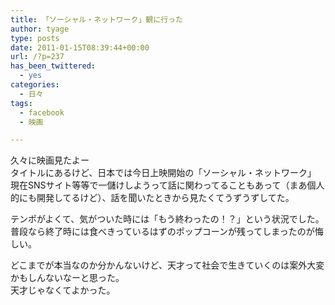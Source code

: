 ```yaml
---
title: 「ソーシャル・ネットワーク」観に行った
author: tyage
type: posts
date: 2011-01-15T08:39:44+00:00
url: /?p=237
has_been_twittered:
  - yes
categories:
  - 日々
tags:
  - facebook
  - 映画

---
```

<p>久々に映画見たよー<br />
タイトルにあるけど、日本では今日上映開始の「ソーシャル・ネットワーク」<br />
現在SNSサイト等等で一儲けしようって話に関わってることもあって（まあ個人的にも開発してるけど）、話を聞いたときから見たくてうずうずしてた。</p>
<p>テンポがよくて、気がついた時には「もう終わったの！？」という状況でした。<br />
普段なら終了時には食べきっているはずのポップコーンが残ってしまったのが悔しい。</p>
<p>どこまでが本当なのか分かんないけど、天才って社会で生きていくのは案外大変かもしんないなーと思った。<br />
天才じゃなくてよかった。</p>
